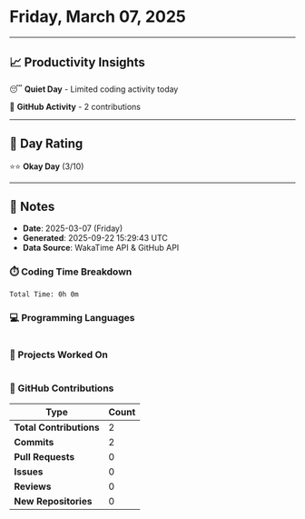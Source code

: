 # Friday, March 07, 2025

---

## 📈 Productivity Insights

😴 **Quiet Day** - Limited coding activity today

📝 **GitHub Activity** - 2 contributions

---

## 🎯 Day Rating

⭐⭐ **Okay Day** (3/10)

---

## 📝 Notes

- **Date**: 2025-03-07 (Friday)
- **Generated**: 2025-09-22 15:29:43 UTC
- **Data Source**: WakaTime API & GitHub API


### ⏱️ Coding Time Breakdown

```
Total Time: 0h 0m
```

### 💻 Programming Languages

```
```

### 📂 Projects Worked On

```
```


### 🐙 GitHub Contributions

| Type | Count |
|------|-------|
| **Total Contributions** | 2 |
| **Commits** | 2 |
| **Pull Requests** | 0 |
| **Issues** | 0 |
| **Reviews** | 0 |
| **New Repositories** | 0 |

